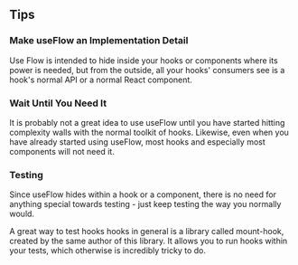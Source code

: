 ## Tips

### Make useFlow an Implementation Detail

Use Flow is intended to hide inside your hooks or components where its power is needed, but from the outside, all your hooks' consumers see is a hook's normal API or a normal React component.

### Wait Until You Need It

It is probably not a great idea to use useFlow until you have started hitting complexity walls with the normal toolkit of hooks. Likewise, even when you have already started using useFlow, most hooks and especially most components will not need it.

### Testing

Since useFlow hides within a hook or a component, there is no need for anything special towards testing - just keep testing the way you normally would.

A great way to test hooks hooks in general is a library called mount-hook, created by the same author of this library. It allows you to run hooks within your tests, which otherwise is incredibly tricky to do.